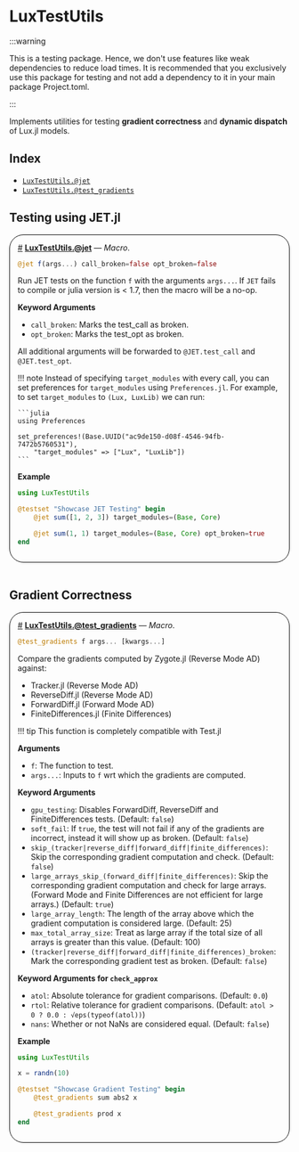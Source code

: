 


<a id='LuxTestUtils'></a>

# LuxTestUtils


:::warning


This is a testing package. Hence, we don't use features like weak dependencies to reduce load times. It is recommended that you exclusively use this package for testing and not add a dependency to it in your main package Project.toml.


:::


Implements utilities for testing **gradient correctness** and **dynamic dispatch** of Lux.jl models.


<a id='Index'></a>

## Index

- [`LuxTestUtils.@jet`](#LuxTestUtils.@jet)
- [`LuxTestUtils.@test_gradients`](#LuxTestUtils.@test_gradients)


<a id='Testing using JET.jl'></a>

## Testing using JET.jl

<div style='border-width:1px; border-style:solid; border-color:black; padding: 1em; border-radius: 25px;'>
<a id='LuxTestUtils.@jet' href='#LuxTestUtils.@jet'>#</a>&nbsp;<b><u>LuxTestUtils.@jet</u></b> &mdash; <i>Macro</i>.



```julia
@jet f(args...) call_broken=false opt_broken=false
```

Run JET tests on the function `f` with the arguments `args...`. If `JET` fails to compile or julia version is < 1.7, then the macro will be a no-op.

**Keyword Arguments**

  * `call_broken`: Marks the test_call as broken.
  * `opt_broken`: Marks the test_opt as broken.

All additional arguments will be forwarded to `@JET.test_call` and `@JET.test_opt`.

!!! note
    Instead of specifying `target_modules` with every call, you can set preferences for `target_modules` using `Preferences.jl`. For example, to set `target_modules` to `(Lux, LuxLib)` we can run:

    ```julia
    using Preferences

    set_preferences!(Base.UUID("ac9de150-d08f-4546-94fb-7472b5760531"),
        "target_modules" => ["Lux", "LuxLib"])
    ```


**Example**

```julia
using LuxTestUtils

@testset "Showcase JET Testing" begin
    @jet sum([1, 2, 3]) target_modules=(Base, Core)

    @jet sum(1, 1) target_modules=(Base, Core) opt_broken=true
end
```

</div>
<br>

<a id='Gradient Correctness'></a>

## Gradient Correctness

<div style='border-width:1px; border-style:solid; border-color:black; padding: 1em; border-radius: 25px;'>
<a id='LuxTestUtils.@test_gradients' href='#LuxTestUtils.@test_gradients'>#</a>&nbsp;<b><u>LuxTestUtils.@test_gradients</u></b> &mdash; <i>Macro</i>.



```julia
@test_gradients f args... [kwargs...]
```

Compare the gradients computed by Zygote.jl (Reverse Mode AD) against:

  * Tracker.jl (Reverse Mode AD)
  * ReverseDiff.jl (Reverse Mode AD)
  * ForwardDiff.jl (Forward Mode AD)
  * FiniteDifferences.jl (Finite Differences)

!!! tip
    This function is completely compatible with Test.jl


**Arguments**

  * `f`: The function to test.
  * `args...`: Inputs to `f` wrt which the gradients are computed.

**Keyword Arguments**

  * `gpu_testing`: Disables ForwardDiff, ReverseDiff and FiniteDifferences tests. (Default: `false`)
  * `soft_fail`: If `true`, the test will not fail if any of the gradients are incorrect, instead it will show up as broken. (Default: `false`)
  * `skip_(tracker|reverse_diff|forward_diff|finite_differences)`: Skip the corresponding gradient computation and check. (Default: `false`)
  * `large_arrays_skip_(forward_diff|finite_differences)`: Skip the corresponding gradient computation and check for large arrays. (Forward Mode and Finite Differences are not efficient for large arrays.) (Default: `true`)
  * `large_array_length`: The length of the array above which the gradient computation is considered large. (Default: 25)
  * `max_total_array_size`: Treat as large array if the total size of all arrays is greater than this value. (Default: 100)
  * `(tracker|reverse_diff|forward_diff|finite_differences)_broken`: Mark the corresponding gradient test as broken. (Default: `false`)

**Keyword Arguments for `check_approx`**

  * `atol`: Absolute tolerance for gradient comparisons. (Default: `0.0`)
  * `rtol`: Relative tolerance for gradient comparisons. (Default: `atol > 0 ? 0.0 : √eps(typeof(atol))`)
  * `nans`: Whether or not NaNs are considered equal. (Default: `false`)

**Example**

```julia
using LuxTestUtils

x = randn(10)

@testset "Showcase Gradient Testing" begin
    @test_gradients sum abs2 x

    @test_gradients prod x
end
```

</div>
<br>
